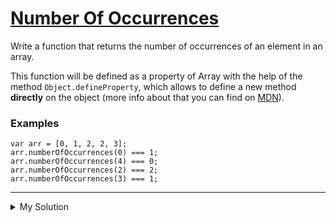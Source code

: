 # [Number Of Occurrences](https://www.codewars.com/kata/52829c5fe08baf7edc00122b)

Write a function that returns the number of occurrences of an element in an array.

This function will be defined as a property of Array with the help of the method `Object.defineProperty`, which allows
to define a new method **directly** on the object (more info about that you can find
on [MDN](https://developer.mozilla.org/en-US/docs/Web/JavaScript/Reference/Global_Objects/Object/defineProperty)).

### Examples

    var arr = [0, 1, 2, 2, 3];
    arr.numberOfOccurrences(0) === 1;
    arr.numberOfOccurrences(4) === 0;
    arr.numberOfOccurrences(2) === 2;
    arr.numberOfOccurrences(3) === 1;

---

<details><summary>My Solution</summary>

```js
Object.defineProperty(Array.prototype, 'numberOfOccurrences', {
  value: function numberOfOccurrences(element) {
    return this.filter(v => v === element).length
  }
})
```

</details>
